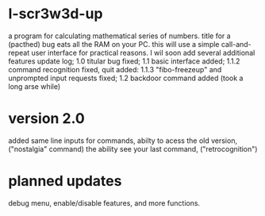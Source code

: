 # I-scr3w3d-up
a program for calculating mathematical series of numbers.
title for a (pacthed) bug eats all the RAM on your PC.
this will use a simple call-and-repeat user interface for practical reasons.
I wil soon add several additional features
update log;
1.0
   titular bug fixed;
1.1
   basic interface added;
1.1.2
   command recognition fixed, quit added:
1.1.3
   "fibo-freezeup" and unprompted input requests fixed;
1.2
   backdoor command added (took a long arse while)
# version 2.0
added same line inputs for commands,
abilty to acess the old version,
("nostalgia" command)
the ability see your last command,
("retrocognition")
# planned updates
debug menu, enable/disable features,
and more functions.
